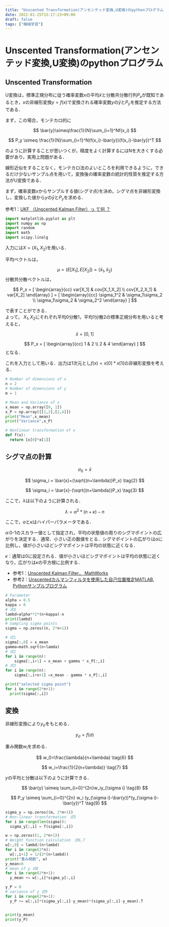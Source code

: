 ```yaml
---
title: "Unscented Transformation(アンセンテッド変換,U変換)のpythonプログラム"
date: 2021-01-25T15:17:23+09:00
draft: false
tags: ["機械学習"] 
---
```

<!--more-->
# Unscented Transformation(アンセンテッド変換,U変換)のpythonプログラム
## Unscented Transformation
U変換は，標準正規分布に従う確率変数$x$の平均$\bar{x}$と分散共分散行列$P_x$が既知であるとき，$x$の非線形変換$y=f(x)$で変換される確率変数$y$の$\bar{y}$と$P_y$を推定する方法である．

まず，この場合，モンテカロ的に

$$
\bar{y}\simeq\frac{1}{N}\sum_{i=1}^Nf(x_i)
$$

$$
P_y \simeq \frac{1}{N}\sum_{i=1}^N(f(x_i)-\bar{y})(f(x_i)-\bar{y})^T
$$

のように計算することが思いつくが，精度をよく計算するにはNを大きくする必要があり，実用上問題がある．

線形近似をすることなく，モンテカロ法のよいところを利用できるように，できるだけ少ないサンプル点を用いて，変換後の確率変数の統計的性質を推定する方法がU変換である．

まず，確率変数$x$からサンプルする値(シグマ点)を決め，シグマ点を非線形変換し，変換した値から$y$の$\bar{y}$と$P_y$を求める．

参考1：[UKF （Unscented Kalman Filter）っ て何 ？](https://www.jstage.jst.go.jp/article/isciesci/50/7/50_KJ00004329717/_pdf)

```python
import matplotlib.pyplot as plt
import numpy as np
import random
import math
import scipy.linalg
```
入力には$X=(X_1,X_2)$を用いる．  

平均ベクトルは，

$$
\mu=(E[X_1],E[X_2])=(\bar{x}_1,\bar{x}_2)
$$
分散共分散ベクトルは，

$$
P_x = [
    \begin{array}{cc}
      var[X_1] & cov[X_1,X_2] \\
      cov[X_2,X_1] & var[X_2]
    \end{array}
    ]
    = [
    \begin{array}{cc}
      \sigma_1^2 & \sigma_1\sigma_2 \\
      \sigma_1\sigma_2 & \sigma_2^2
    \end{array}
    ]
$$

で表すことができる．  
よって，  $X_1,X_2$にそれぞれ平均0分散1，平均1分散2の標準正規分布を用いると考えると，  

$$
\bar{x}=[0, 1]
$$

$$
P_x = [
    \begin{array}{cc}
      1 & 2 \\
      2 & 4
    \end{array}
    ]
$$
となる．

これを入力として用いる．出力は1次元とし$f(x)=x[0]*x[1]$の非線形変換を考える．

```python
# Number of dimensions of x
n = 2
# Number of dimensions of y
m = 1

# Mean and Variance of x
x_mean = np.array([0, 1])
x_P = np.array([[1,2],[2,4]])
print("Mean",x_mean)
print("Variance",x_P)

# Nonlinear transformation of x
def f(x):
  return [x[0]*x[1]]
```

## シグマ点の計算

$$
\sigma_0 = \bar{x} \tag{1}
$$

$$
\sigma_i = \bar{x}+(\sqrt{(n+\lambda)}P_x) \tag{2}
$$

$$
\sigma_i = \bar{x}-(\sqrt{(n+\lambda)}P_x) \tag{3}
$$

ここで，$\lambda$は以下のように計算される．  

$$
\lambda = \alpha^2*(n+\kappa)-n \tag{4}
$$

ここで，$\alpha$と$\kappa$はハイパーパラメータである．  
  
$\alpha$:0-1のスカラー値として指定され，平均の状態値の周りのシグマポイントの広がりを決定する．通常、小さい正の数値をとる．シグマポイントの広がりは$\alpha$に比例し，値が小さいほどシグマポイントは平均の状態に近くなる．  

$\kappa$：通常は0に設定される．値が小さいほどシグマポイントは平均の状態に近くなり，広がりは$\kappa$の平方根に比例する．  

- 参考1：[Unscented Kalman Filter， MathWorks](https://jp.mathworks.com/help/control/ref/ukf_block.html)  
- 参考2：[Unscentedカルマンフィルタを使用した自己位置推定MATLAB, Pythonサンプルプログラム](https://myenigma.hatenablog.com/entry/20140614/1402731732)

```python
# Parameter
alpha = 0.5
kappa = 0
# 式4
lambd=alpha**2*(n+kappa)-n
print(lambd)
# Sampling sigma points
sigma = np.zeros((n, 2*n+1))

# 式1
sigma[:,0] = x_mean
gamma=math.sqrt(n+lamda)
# 式2
for i in range(n):
    sigma[:,i+1] = x_mean + gamma * x_P[:,i]
# 式3
for i in range(n):
    sigma[:,i+n+1] =x_mean - gamma * x_P[:,i]

print("selected sigma point")
for i in range(2*n+1):
  print(sigma[:,i])
```

## 変換
非線形変換により$y_{\sigma}$をもとめる．  

$$
y_{\sigma}=f(\sigma) \tag{5}
$$

重み関数$w_i$を求める．  

$$
w_0=\frac{\lambda}{n+\lambda} \tag{6}
$$

$$
w_i=\frac{1}{2(n+\lambda)} \tag{7}
$$

$y$の平均と分散は以下のように計算できる．  

$$
\bar{y} \simeq \sum_{i=0}^{2n}w_iy_{\sigma i} \tag{8}
$$

$$
P_y \simeq \sum_{i=0}^{2n} w_i (y_{\sigma i}-\bar{y})*(y_{\sigma i}-\bar{y})^T \tag{9}
$$

```python
sigma_y = np.zeros((m, 2*n+1))
# Non-linear transformation　式5
for i in range(len(sigma)):
  sigma_y[:,i] = f(sigma[:,i])

w = np.zeros((1, 2*n+1))
# Weight function calculation　式6,7
w[:,0] = lambd/(n+lambd)
for i in range(2*n):
  w[:,i+1] = 1/(2*(n+lambd))
print("重み関数", w)
y_mean=0
# mean of y 式8
for i in range(2*n+1):
  y_mean += w[:,i]*sigma_y[:,i]

y_P = 0
# variance of y 式9
for i in range(2*n+1):
  y_P += w[:,i]*(sigma_y[:,i]-y_mean)*(sigma_y[:,i]-y_mean).T


print(y_mean)
print(y_P)
```

